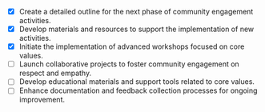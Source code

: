 - [x] Create a detailed outline for the next phase of community engagement activities.
- [x] Develop materials and resources to support the implementation of new activities.
- [x] Initiate the implementation of advanced workshops focused on core values.
- [ ] Launch collaborative projects to foster community engagement on respect and empathy.
- [ ] Develop educational materials and support tools related to core values.
- [ ] Enhance documentation and feedback collection processes for ongoing improvement.